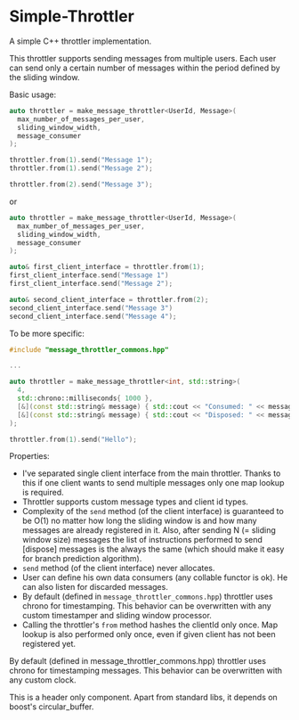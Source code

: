 # Simple-Throttler
A simple C++ throttler implementation.

This throttler supports sending messages from multiple users. Each user can send only a certain number of messages within the period defined by the sliding window.

Basic usage:
```cpp
auto throttler = make_message_throttler<UserId, Message>(
  max_number_of_messages_per_user,
  sliding_window_width,
  message_consumer
);

throttler.from(1).send("Message 1");
throttler.from(1).send("Message 2");

throttler.from(2).send("Message 3");
```
or
```cpp
auto throttler = make_message_throttler<UserId, Message>(
  max_number_of_messages_per_user,
  sliding_window_width,
  message_consumer
);

auto& first_client_interface = throttler.from(1);
first_client_interface.send("Message 1")
first_client_interface.send("Message 2");

auto& second_client_interface = throttler.from(2);
second_client_interface.send("Message 3")
second_client_interface.send("Message 4");
```

To be more specific:
```cpp
#include "message_throttler_commons.hpp"

...

auto throttler = make_message_throttler<int, std::string>(
  4,
  std::chrono::milliseconds{ 1000 },
  [&](const std::string& message) { std::cout << "Consumed: " << message << endl; }
  [&](const std::string& message) { std::cout << "Disposed: " << message << endl; }
);

throttler.from(1).send("Hello");
```

Properties:
- I've separated single client interface from the main throttler. Thanks to this if one client wants to send multiple messages only one map lookup is required.
- Throttler supports custom message types and client id types.
- Complexity of the `send` method (of the client interface) is guaranteed to be O(1) no matter how long the sliding window is and how many messages are already registered in it. Also, after sending N (= sliding window size) messages the list of instructions performed to send [dispose] messages is the always the same (which should make it easy for branch prediction algorithm).
- `send` method (of the client interface) never allocates.
- User can define his own data consumers (any collable functor is ok). He can also listen for discarded messages.
- By default (defined in `message_throttler_commons.hpp`) throttler uses chrono for timestamping. This behavior can be overwritten with any custom timestamper and sliding window processor.
- Calling the throttler's `from` method hashes the clientId only once. Map lookup is also performed only once, even if given client has not been registered yet.

By default (defined in message_throttler_commons.hpp) throttler uses chrono for timestamping messages. This behavior can be overwritten with any custom clock.

This is a header only component. Apart from standard libs, it depends on boost's circular_buffer.
